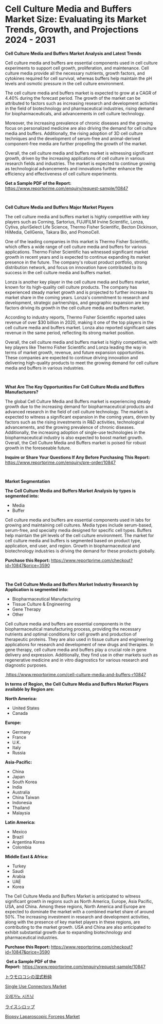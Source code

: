 <p><h1>Cell Culture Media and Buffers Market Size: Evaluating its Market Trends, Growth, and Projections 2024 - 2031</h1></p><p><strong>Cell Culture Media and Buffers Market Analysis and Latest Trends</strong></p>
<p><p>Cell culture media and buffers are essential components used in cell culture experiments to support cell growth, proliferation, and maintenance. Cell culture media provide all the necessary nutrients, growth factors, and cytokines required for cell survival, whereas buffers help maintain the pH levels and osmotic pressure in the cell culture environment.</p><p>The cell culture media and buffers market is expected to grow at a CAGR of 4.40% during the forecast period. The growth of the market can be attributed to factors such as increasing research and development activities in the field of biotechnology and pharmaceutical industries, rising demand for biopharmaceuticals, and advancements in cell culture technology.</p><p>Moreover, the increasing prevalence of chronic diseases and the growing focus on personalized medicine are also driving the demand for cell culture media and buffers. Additionally, the rising adoption of 3D cell culture techniques and the development of serum-free and animal-derived component-free media are further propelling the growth of the market.</p><p>Overall, the cell culture media and buffers market is witnessing significant growth, driven by the increasing applications of cell culture in various research fields and industries. The market is expected to continue growing as technological advancements and innovations further enhance the efficiency and effectiveness of cell culture experiments.</p></p>
<p><strong>Get a Sample PDF of the Report:&nbsp;</strong> <a href="https://www.reportprime.com/enquiry/request-sample/10847">https://www.reportprime.com/enquiry/request-sample/10847</a></p>
<p>&nbsp;</p>
<p><strong>Cell Culture Media and Buffers Major Market Players</strong></p>
<p><p>The cell culture media and buffers market is highly competitive with key players such as Corning, Sartorius, FUJIFILM Irvine Scientific, Lonza, Cytiva, pluriSelect Life Science, Thermo Fisher Scientific, Becton Dickinson, HiMedia, CellGenix, Takara Bio, and PromoCell.</p><p>One of the leading companies in this market is Thermo Fisher Scientific, which offers a wide range of cell culture media and buffers for various applications. Thermo Fisher Scientific has witnessed significant market growth in recent years and is expected to continue expanding its market presence in the future. The company's robust product portfolio, strong distribution network, and focus on innovation have contributed to its success in the cell culture media and buffers market.</p><p>Lonza is another key player in the cell culture media and buffers market, known for its high-quality cell culture products. The company has experienced steady market growth and is projected to further increase its market share in the coming years. Lonza's commitment to research and development, strategic partnerships, and geographic expansion are key factors driving its growth in the cell culture media and buffers market.</p><p>According to industry reports, Thermo Fisher Scientific reported sales revenue of over $30 billion in 2020, making it one of the top players in the cell culture media and buffers market. Lonza also reported significant sales revenue in the same period, reflecting its strong market position.</p><p>Overall, the cell culture media and buffers market is highly competitive, with key players like Thermo Fisher Scientific and Lonza leading the way in terms of market growth, revenue, and future expansion opportunities. These companies are expected to continue driving innovation and delivering high-quality products to meet the growing demand for cell culture media and buffers in various industries.</p></p>
<p>&nbsp;</p>
<p><strong>What Are The Key Opportunities For Cell Culture Media and Buffers Manufacturers?</strong></p>
<p><p>The global Cell Culture Media and Buffers market is experiencing steady growth due to the increasing demand for biopharmaceutical products and advanced research in the field of cell culture technology. The market is expected to witness a significant expansion in the coming years, driven by factors such as the rising investments in R&D activities, technological advancements, and the growing prevalence of chronic diseases. Additionally, the increasing adoption of single-use technologies in the biopharmaceutical industry is also expected to boost market growth. Overall, the Cell Culture Media and Buffers market is poised for robust growth in the foreseeable future.</p></p>
<p><strong>Inquire or Share Your Questions If Any Before Purchasing This Report:</strong> <a href="https://www.reportprime.com/enquiry/pre-order/10847">https://www.reportprime.com/enquiry/pre-order/10847</a></p>
<p>&nbsp;</p>
<p><strong>Market Segmentation</strong></p>
<p><strong>The Cell Culture Media and Buffers Market Analysis by types is segmented into:</strong></p>
<p><ul><li>Media</li><li>Buffer</li></ul></p>
<p><p>Cell culture media and buffers are essential components used in labs for growing and maintaining cell cultures. Media types include serum-based, serum-free, and specialty media designed for specific cell types. Buffers help maintain the pH levels of the cell culture environment. The market for cell culture media and buffers is segmented based on product type, application, end user, and region. Growth in biopharmaceutical and biotechnology industries is driving the demand for these products globally.</p></p>
<p><strong>Purchase this Report:&nbsp;</strong><a href="https://www.reportprime.com/checkout?id=10847&price=3590">https://www.reportprime.com/checkout?id=10847&price=3590</a></p>
<p>&nbsp;</p>
<p><strong>The Cell Culture Media and Buffers Market Industry Research by Application is segmented into:</strong></p>
<p><ul><li>Biopharmaceutical Manufacturing</li><li>Tissue Culture & Engineering</li><li>Gene Therapy</li><li>Other</li></ul></p>
<p><p>Cell culture media and buffers are essential components in the biopharmaceutical manufacturing process, providing the necessary nutrients and optimal conditions for cell growth and production of therapeutic proteins. They are also used in tissue culture and engineering applications for research and development of new drugs and therapies. In gene therapy, cell culture media and buffers play a crucial role in gene delivery and expression. Additionally, they find use in other markets such as regenerative medicine and in vitro diagnostics for various research and diagnostic purposes.</p></p>
<p><a href="https://www.reportprime.com/cell-culture-media-and-buffers-r10847">&nbsp;https://www.reportprime.com/cell-culture-media-and-buffers-r10847</a></p>
<p><strong>In terms of Region, the Cell Culture Media and Buffers Market Players available by Region are:</strong></p>
<p>
    <p> <strong> North America: </strong>
        <ul>
            <li>United States</li>
            <li>Canada</li>
        </ul>
        </p> 
    <p> <strong> Europe: </strong>
        <ul>
            <li>Germany</li>
            <li>France</li>
            <li>U.K.</li>
            <li>Italy</li>
            <li>Russia</li>
        </ul>
        </p> 
    <p> <strong> Asia-Pacific: </strong>
        <ul>
            <li>China</li>
            <li>Japan</li>
            <li>South Korea</li>
            <li>India</li>
            <li>Australia</li>
            <li>China Taiwan</li>
            <li>Indonesia</li>
            <li>Thailand</li>
            <li>Malaysia</li>
        </ul>
        </p> 
    <p> <strong> Latin America: </strong>
        <ul>
            <li>Mexico</li>
            <li>Brazil</li>
            <li>Argentina Korea</li>
            <li>Colombia</li>
        </ul>
        </p> 
    <p> <strong> Middle East & Africa: </strong>
        <ul>
            <li>Turkey</li>
            <li>Saudi</li>
            <li>Arabia</li>
            <li>UAE</li>
            <li>Korea</li>
        </ul>
    </p>
    </p>
<p><p>The Cell Culture Media and Buffers Market is anticipated to witness significant growth in regions such as North America, Europe, Asia Pacific, USA, and China. Among these regions, North America and Europe are expected to dominate the market with a combined market share of around 50%. The increasing investment in research and development activities, along with the presence of key market players in these regions, are contributing to the market growth. USA and China are also anticipated to exhibit substantial growth due to expanding biotechnology and pharmaceutical industries.</p></p>
<p><strong>Purchase this Report: </strong><a href="https://www.reportprime.com/checkout?id=10847&price=3590">https://www.reportprime.com/checkout?id=10847&price=3590</a></p>
<p>&nbsp;<strong>Get a Sample PDF of the Report:&nbsp;&nbsp;</strong><a href="https://www.reportprime.com/enquiry/request-sample/10847">https://www.reportprime.com/enquiry/request-sample/10847</a></p>
<p><strong></strong></p>
<p><p><a href="https://github.com/HershelKris/Market-Research-Report-List-1/blob/main/574774479906.md">トウモロコシの湿式粉砕</a></p><p><a href="https://github.com/gladysalidde/Market-Research-Report-List-1/blob/main/single-use-connectors-market.md">Single Use Connectors Market</a></p><p><a href="https://github.com/apple8975768/Market-Research-Report-List-1/blob/main/480722774657.md">오레가노 시즈닝</a></p><p><a href="https://github.com/CarlieShields/Market-Research-Report-List-1/blob/main/920821479905.md">ライスシロップ</a></p><p><a href="https://github.com/dimitrishawkinswaynenp91rgz/Market-Research-Report-List-2/blob/main/biopsy-laparoscopic-forceps-market.md">Biopsy Laparoscopic Forceps Market</a></p></p>